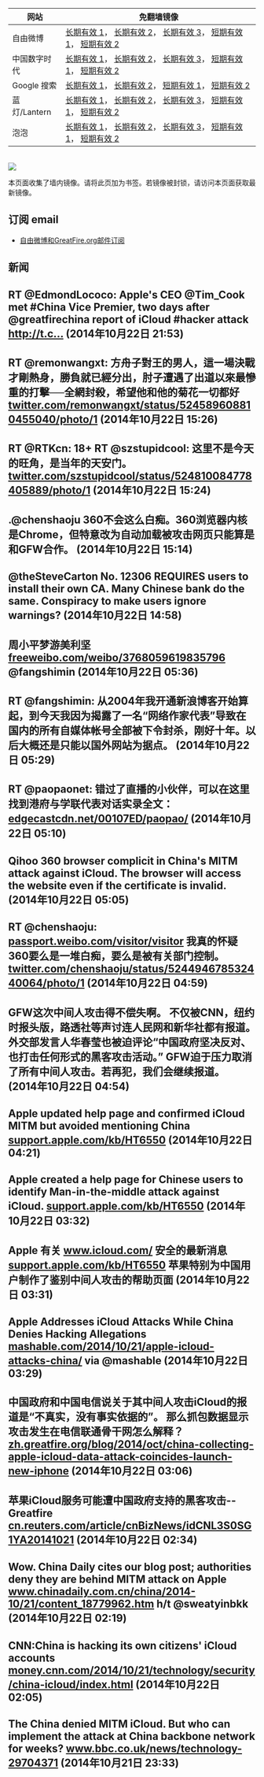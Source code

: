 <table>
    <thead>
        <tr>
            <th>网站</th>
            <th>免翻墙镜像</th>
        </tr>
    </thead>
    <tbody>    
        <tr>
            <td>自由微博</td>
            <td>            
                <a href="https://secure.footprint.net/pingfan/fw" target="_BLANK">长期有效 1</a>，            
                <a href="https://edgecastcdn.net/00107ED/freeweibo/" target="_BLANK">长期有效 2</a>，            
                <a href="https://objects.dreamhost.com/freeweibo/index.html" target="_BLANK">长期有效 3</a>，            
                <a href="https://fw5.azurewebsites.net" target="_BLANK">短期有效 1</a>，            
                <a href="https://d2fstso2jh4dhr.cloudfront.net" target="_BLANK">短期有效 2</a>
            </td>
        </tr>    
        <tr>
            <td>中国数字时代</td>
            <td>            
                <a href="https://secure.footprint.net/pingfan/cdt" target="_BLANK">长期有效 1</a>，            
                <a href="https://edgecastcdn.net/00107ED/cdt/" target="_BLANK">长期有效 2</a>，            
                <a href="https://objects.dreamhost.com/cdt/index.html" target="_BLANK">长期有效 3</a>，            
                <a href="https://770b3.azurewebsites.net" target="_BLANK">短期有效 1</a>，            
                <a href="https://dazdu2iuzl72b.cloudfront.net" target="_BLANK">短期有效 2</a>
            </td>
        </tr>    
        <tr>
            <td>Google 搜索</td>
            <td>            
                <a href="https://edgecastcdn.net/00107ED/g/" target="_BLANK">长期有效 1</a>，            
                <a href="https://objects.dreamhost.com/goo/index.html" target="_BLANK">长期有效 2</a>，            
                <a href="https://865ba.azurewebsites.net" target="_BLANK">短期有效 1</a>，            
                <a href="https://d3vv89cvqbrqlq.cloudfront.net" target="_BLANK">短期有效 2</a>
            </td>
        </tr>    
        <tr>
            <td>蓝灯/Lantern</td>
            <td>            
                <a href="https://secure.footprint.net/pingfan/lantern" target="_BLANK">长期有效 1</a>，            
                <a href="https://edgecastcdn.net/00107ED/lantern/" target="_BLANK">长期有效 2</a>，            
                <a href="https://objects.dreamhost.com/lantern/index.html" target="_BLANK">长期有效 3</a>，            
                <a href="https://c7511.azurewebsites.net" target="_BLANK">短期有效 1</a>，            
                <a href="https://dx1djqjpnvurw.cloudfront.net" target="_BLANK">短期有效 2</a>
            </td>
        </tr>    
        <tr>
            <td>泡泡</td>
            <td>            
                <a href="https://secure.footprint.net/pingfan/paopao" target="_BLANK">长期有效 1</a>，            
                <a href="https://edgecastcdn.net/00107ED/paopao/" target="_BLANK">长期有效 2</a>，            
                <a href="https://objects.dreamhost.com/paopao/index.html" target="_BLANK">长期有效 3</a>，            
                <a href="https://paopao2.azurewebsites.net" target="_BLANK">短期有效 1</a>，            
                <a href="https://d32pt9ivjjofmj.cloudfront.net" target="_BLANK">短期有效 2</a>
            </td>
        </tr>
    </tbody>
</table>
<br/>
<img src="https://raw.githubusercontent.com/greatfire/z/master/logos.gif" />

本页面收集了墙内镜像。请将此页加为书签。若镜像被封锁，请访问本页面获取最新镜像。

## 订阅 email
* <a href="https://b.us7.list-manage.com/subscribe?u=854fca58782082e0cbdf204a0&id=c78949b93c">自由微博和GreatFire.org邮件订阅</a>
    
## 新闻
RT @EdmondLococo: Apple's CEO @Tim_Cook met #China Vice Premier, two days after @greatfirechina report of  iCloud #hacker attack http://t.c… (2014年10月22日 21:53)
 ---
RT @remonwangxt: 方舟子對王的男人，這一場決戰才剛熱身，勝負就已經分出，肘子遭遇了出道以來最慘重的打擊──全網封殺，希望他和他的菊花一切都好 <a href="https://twitter.com/remonwangxt/status/524589608810455040/photo/1" target="_BLANK">twitter.com/remonwangxt/status/524589608810455040/photo/1</a> (2014年10月22日 15:26)
 ---
RT @RTKcn: 18+ RT @szstupidcool: 这里不是今天的旺角，是当年的天安门。 <a href="https://twitter.com/szstupidcool/status/524810084778405889/photo/1" target="_BLANK">twitter.com/szstupidcool/status/524810084778405889/photo/1</a> (2014年10月22日 15:24)
 ---
.@chenshaoju 360不会这么白痴。360浏览器内核是Chrome，但特意改为自动加载被攻击网页只能算是和GFW合作。 (2014年10月22日 15:14)
 ---
@theSteveCarton No. 12306 REQUIRES users to install their own CA. Many Chinese bank do the same. Conspiracy to make users ignore warnings? (2014年10月22日 14:58)
 ---
周小平梦游美利坚 <a href="https://freeweibo.com/weibo/3768059619835796" target="_BLANK">freeweibo.com/weibo/3768059619835796</a> @fangshimin (2014年10月22日 05:36)
 ---
RT @fangshimin: 从2004年我开通新浪博客开始算起，到今天我因为揭露了一名“网络作家代表”导致在国内的所有自媒体帐号全部被下令封杀，刚好十年。以后大概还是只能以国外网站为据点。 (2014年10月22日 05:29)
 ---
RT @paopaonet: 错过了直播的小伙伴，可以在这里找到港府与学联代表对话实录全文：<a href="https://edgecastcdn.net/00107ED/paopao/?u=/news/226" target="_BLANK">edgecastcdn.net/00107ED/paopao/</a> (2014年10月22日 05:10)
 ---
Qihoo 360 browser complicit in China's MITM attack against iCloud. The browser will access the website even if the certificate is invalid. (2014年10月22日 05:05)
 ---
RT @chenshaoju: <a href="http://passport.weibo.com/visitor/visitor?a=enter&url=http%3A%2F%2Fweibo.com%2F1868543394%2FBsAZzv71L&_rand=1413992705.8402" target="_BLANK">passport.weibo.com/visitor/visitor</a> 我真的怀疑360要么是一堆白痴，要么是被有关部门控制。 <a href="https://twitter.com/chenshaoju/status/524494678532440064/photo/1" target="_BLANK">twitter.com/chenshaoju/status/524494678532440064/photo/1</a> (2014年10月22日 04:59)
 ---
GFW这次中间人攻击得不偿失啊。 不仅被CNN，纽约时报头版，路透社等声讨连人民网和新华社都有报道。 外交部发言人华春莹也被迫评论“中国政府坚决反对、也打击任何形式的黑客攻击活动。”  GFW迫于压力取消了所有中间人攻击。若再犯，我们会继续报道。 (2014年10月22日 04:54)
 ---
Apple updated help page and confirmed iCloud MITM but avoided mentioning China <a href="http://support.apple.com/kb/HT6550?viewlocale=en_US&locale=en_US" target="_BLANK">support.apple.com/kb/HT6550</a> (2014年10月22日 04:21)
 ---
Apple created a help page for Chinese users to identify Man-in-the-middle attack against iCloud. <a href="http://support.apple.com/kb/HT6550?viewlocale=en_US" target="_BLANK">support.apple.com/kb/HT6550</a> (2014年10月22日 03:32)
 ---
Apple 有关 <a href="https://www.icloud.com/" target="_BLANK">www.icloud.com/</a> 安全的最新消息 <a href="http://support.apple.com/kb/HT6550?viewlocale=zh_CN" target="_BLANK">support.apple.com/kb/HT6550</a> 苹果特别为中国用户制作了鉴别中间人攻击的帮助页面 (2014年10月22日 03:31)
 ---
Apple Addresses iCloud Attacks While China Denies Hacking Allegations <a href="http://mashable.com/2014/10/21/apple-icloud-attacks-china/#:eyJzIjoidCIsImkiOiJfYnV5amdiNXEya3Nic240ayJ9" target="_BLANK">mashable.com/2014/10/21/apple-icloud-attacks-china/</a> via @mashable (2014年10月22日 03:29)
 ---
中国政府和中国电信说关于其中间人攻击iCloud的报道是“不真实，没有事实依据的”。 那么抓包数据显示攻击发生在电信联通骨干网怎么解释？ <a href="https://zh.greatfire.org/blog/2014/oct/china-collecting-apple-icloud-data-attack-coincides-launch-new-iphone" target="_BLANK">zh.greatfire.org/blog/2014/oct/china-collecting-apple-icloud-data-attack-coincides-launch-new-iphone</a> (2014年10月22日 03:06)
 ---
苹果iCloud服务可能遭中国政府支持的黑客攻击--Greatfire <a href="http://cn.reuters.com/article/cnBizNews/idCNL3S0SG1YA20141021" target="_BLANK">cn.reuters.com/article/cnBizNews/idCNL3S0SG1YA20141021</a> (2014年10月22日 02:34)
 ---
Wow. China Daily cites our blog post; authorities deny they are behind MITM attack on Apple <a href="http://www.chinadaily.com.cn/china/2014-10/21/content_18779962.htm" target="_BLANK">www.chinadaily.com.cn/china/2014-10/21/content_18779962.htm</a> h/t @sweatyinbkk (2014年10月22日 02:19)
 ---
CNN:China is hacking its own citizens' iCloud accounts <a href="http://money.cnn.com/2014/10/21/technology/security/china-icloud/index.html" target="_BLANK">money.cnn.com/2014/10/21/technology/security/china-icloud/index.html</a> (2014年10月22日 02:05)
 ---
The China denied MITM iCloud. But who can implement the attack at China backbone network for weeks? <a href="http://www.bbc.co.uk/news/technology-29704371" target="_BLANK">www.bbc.co.uk/news/technology-29704371</a> (2014年10月21日 23:33)
 ---
